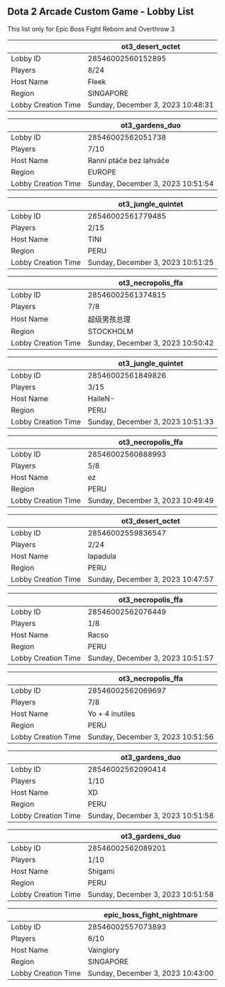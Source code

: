 ## Dota 2 Arcade Custom Game - Lobby List

This list only for Epic Boss Fight Reborn and Overthrow 3

|  | ot3_desert_octet |
| ------ | ------ |
| Lobby ID | 28546002560152895 |
| Players | 8/24 |
| Host Name | Fleek |
| Region | SINGAPORE |
| Lobby Creation Time | Sunday, December 3, 2023 10:48:31 |


|  | ot3_gardens_duo |
| ------ | ------ |
| Lobby ID | 28546002562051738 |
| Players | 7/10 |
| Host Name | Ranní ptáče bez lahváče |
| Region | EUROPE |
| Lobby Creation Time | Sunday, December 3, 2023 10:51:54 |


|  | ot3_jungle_quintet |
| ------ | ------ |
| Lobby ID | 28546002561779485 |
| Players | 2/15 |
| Host Name | TINI |
| Region | PERU |
| Lobby Creation Time | Sunday, December 3, 2023 10:51:25 |


|  | ot3_necropolis_ffa |
| ------ | ------ |
| Lobby ID | 28546002561374815 |
| Players | 7/8 |
| Host Name | 超级男孩总理 |
| Region | STOCKHOLM |
| Lobby Creation Time | Sunday, December 3, 2023 10:50:42 |


|  | ot3_jungle_quintet |
| ------ | ------ |
| Lobby ID | 28546002561849826 |
| Players | 3/15 |
| Host Name | HaileN- |
| Region | PERU |
| Lobby Creation Time | Sunday, December 3, 2023 10:51:33 |


|  | ot3_necropolis_ffa |
| ------ | ------ |
| Lobby ID | 28546002560888993 |
| Players | 5/8 |
| Host Name | ez |
| Region | PERU |
| Lobby Creation Time | Sunday, December 3, 2023 10:49:49 |


|  | ot3_desert_octet |
| ------ | ------ |
| Lobby ID | 28546002559836547 |
| Players | 2/24 |
| Host Name | lapadula |
| Region | PERU |
| Lobby Creation Time | Sunday, December 3, 2023 10:47:57 |


|  | ot3_necropolis_ffa |
| ------ | ------ |
| Lobby ID | 28546002562076449 |
| Players | 1/8 |
| Host Name | Racso |
| Region | PERU |
| Lobby Creation Time | Sunday, December 3, 2023 10:51:57 |


|  | ot3_necropolis_ffa |
| ------ | ------ |
| Lobby ID | 28546002562069697 |
| Players | 7/8 |
| Host Name | Yo  + 4 inutiles |
| Region | PERU |
| Lobby Creation Time | Sunday, December 3, 2023 10:51:56 |


|  | ot3_gardens_duo |
| ------ | ------ |
| Lobby ID | 28546002562090414 |
| Players | 1/10 |
| Host Name | XD |
| Region | PERU |
| Lobby Creation Time | Sunday, December 3, 2023 10:51:58 |


|  | ot3_gardens_duo |
| ------ | ------ |
| Lobby ID | 28546002562089201 |
| Players | 1/10 |
| Host Name | Shigami |
| Region | PERU |
| Lobby Creation Time | Sunday, December 3, 2023 10:51:58 |


|  | epic_boss_fight_nightmare |
| ------ | ------ |
| Lobby ID | 28546002557073893 |
| Players | 6/10 |
| Host Name | Vainglory |
| Region | SINGAPORE |
| Lobby Creation Time | Sunday, December 3, 2023 10:43:00 |


